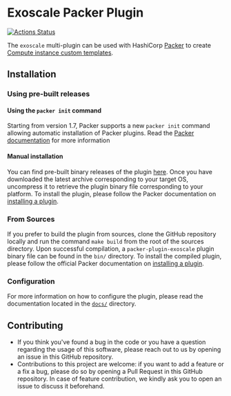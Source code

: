 # Exoscale Packer Plugin

[![Actions Status](https://github.com/exoscale/packer-plugin-exoscale/workflows/CI/badge.svg?branch=master)](https://github.com/exoscale/packer-plugin-exoscale/actions?query=workflow%3ACI+branch%3Amaster)

The `exoscale` multi-plugin can be used with HashiCorp [Packer][packer]
to create [Compute instance custom templates][exo-doc-custom-templates].


## Installation

### Using pre-built releases

#### Using the `packer init` command

Starting from version 1.7, Packer supports a new `packer init` command allowing
automatic installation of Packer plugins. Read the
[Packer documentation][packer-doc-init] for more information


#### Manual installation

You can find pre-built binary releases of the plugin [here][releases].
Once you have downloaded the latest archive corresponding to your target OS,
uncompress it to retrieve the plugin binary file corresponding to your platform.
To install the plugin, please follow the Packer documentation on
[installing a plugin][packer-doc-plugins].


### From Sources

If you prefer to build the plugin from sources, clone the GitHub repository
locally and run the command `make build` from the root of the sources
directory. Upon successful compilation, a `packer-plugin-exoscale` plugin
binary file can be found in the `bin/` directory.
To install the compiled plugin, please follow the official Packer documentation
on [installing a plugin][packer-doc-plugins].


### Configuration

For more information on how to configure the plugin, please read the
documentation located in the [`docs/`](docs) directory.


## Contributing

* If you think you've found a bug in the code or you have a question regarding
  the usage of this software, please reach out to us by opening an issue in
  this GitHub repository.
* Contributions to this project are welcome: if you want to add a feature or a
  fix a bug, please do so by opening a Pull Request in this GitHub repository.
  In case of feature contribution, we kindly ask you to open an issue to
  discuss it beforehand.


[packer-doc-plugins]: https://www.packer.io/docs/extending/plugins/#installing-plugins
[exo-doc-custom-templates]: https://community.exoscale.com/documentation/compute/custom-templates/
[packer-doc-init]: https://www.packer.io/docs/commands/init
[packer-doc-plugins]: https://www.packer.io/docs/extending/plugins/#installing-plugins
[packer]: https://www.packer.io/
[releases]: https://github.com/exoscale/packer-plugin-exoscale/releases
